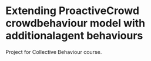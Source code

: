 # Extending ProactiveCrowd crowdbehaviour model with additionalagent behaviours
Project for Collective Behaviour course.

